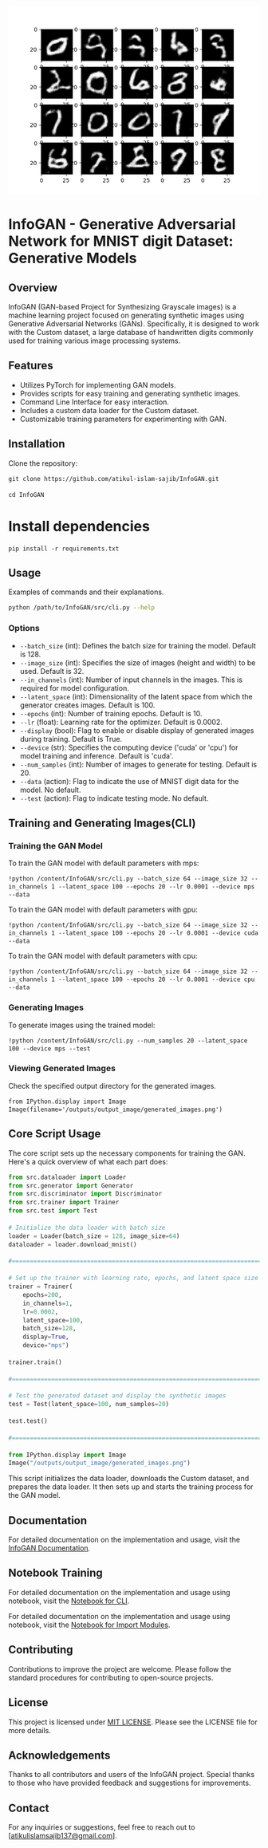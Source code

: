 ![GPCGAN](./outputs/output_image/generated_images.png)

# InfoGAN - Generative Adversarial Network for MNIST digit Dataset: Generative Models

## Overview

InfoGAN (GAN-based Project for Synthesizing Grayscale images) is a machine learning project focused on generating synthetic images using Generative Adversarial Networks (GANs). Specifically, it is designed to work with the Custom dataset, a large database of handwritten digits commonly used for training various image processing systems.

## Features

- Utilizes PyTorch for implementing GAN models.
- Provides scripts for easy training and generating synthetic images.
- Command Line Interface for easy interaction.
- Includes a custom data loader for the Custom dataset.
- Customizable training parameters for experimenting with GAN.

## Installation

Clone the repository:

```
git clone https://github.com/atikul-islam-sajib/InfoGAN.git

cd InfoGAN
```

# Install dependencies

```
pip install -r requirements.txt
```

## Usage

Examples of commands and their explanations.

```bash
python /path/to/InfoGAN/src/cli.py --help
```

### Options

- `--batch_size` (int): Defines the batch size for training the model. Default is 128.
- `--image_size` (int): Specifies the size of images (height and width) to be used. Default is 32.
- `--in_channels` (int): Number of input channels in the images. This is required for model configuration.
- `--latent_space` (int): Dimensionality of the latent space from which the generator creates images. Default is 100.
- `--epochs` (int): Number of training epochs. Default is 10.
- `--lr` (float): Learning rate for the optimizer. Default is 0.0002.
- `--display` (bool): Flag to enable or disable display of generated images during training. Default is True.
- `--device` (str): Specifies the computing device ('cuda' or 'cpu') for model training and inference. Default is 'cuda'.
- `--num_samples` (int): Number of images to generate for testing. Default is 20.
- `--data` (action): Flag to indicate the use of MNIST digit data for the model. No default.
- `--test` (action): Flag to indicate testing mode. No default.

## Training and Generating Images(CLI)

### Training the GAN Model

To train the GAN model with default parameters with mps:

```
!python /content/InfoGAN/src/cli.py --batch_size 64 --image_size 32 --in_channels 1 --latent_space 100 --epochs 20 --lr 0.0001 --device mps --data
```

To train the GAN model with default parameters with gpu:

```
!python /content/InfoGAN/src/cli.py --batch_size 64 --image_size 32 --in_channels 1 --latent_space 100 --epochs 20 --lr 0.0001 --device cuda --data
```

To train the GAN model with default parameters with cpu:

```
!python /content/InfoGAN/src/cli.py --batch_size 64 --image_size 32 --in_channels 1 --latent_space 100 --epochs 20 --lr 0.0001 --device cpu --data
```

### Generating Images

To generate images using the trained model:

```
!python /content/InfoGAN/src/cli.py --num_samples 20 --latent_space 100 --device mps --test
```

### Viewing Generated Images

Check the specified output directory for the generated images.

```
from IPython.display import Image
Image(filename='/outputs/output_image/generated_images.png')
```

## Core Script Usage

The core script sets up the necessary components for training the GAN. Here's a quick overview of what each part does:

```python
from src.dataloader import Loader
from src.generator import Generator
from src.discriminator import Discriminator
from src.trainer import Trainer
from src.test import Test

# Initialize the data loader with batch size
loader = Loader(batch_size = 128, image_size=64)
dataloader = loader.download_mnist()

#================================================================================================================#

# Set up the trainer with learning rate, epochs, and latent space size
trainer = Trainer(
    epochs=200,
    in_channels=1,
    lr=0.0002,
    latent_space=100,
    batch_size=128,
    display=True,
    device="mps")

trainer.train()

#================================================================================================================#

# Test the generated dataset and display the synthetic images
test = Test(latent_space=100, num_samples=20)

test.test()

#================================================================================================================#

from IPython.display import Image
Image("/outputs/output_image/generated_images.png")
```

This script initializes the data loader, downloads the Custom dataset, and prepares the data loader. It then sets up and starts the training process for the GAN model.

## Documentation

For detailed documentation on the implementation and usage, visit the [InfoGAN Documentation](https://atikul-islam-sajib.github.io/FIG-deploy/).

## Notebook Training

For detailed documentation on the implementation and usage using notebook, visit the [Notebook for CLI](./notebooks/Modeltrain_CLI.ipynb).

For detailed documentation on the implementation and usage using notebook, visit the [Notebook for Import Modules](./notebooks/ModelTrain_Import_Modules.ipynb).

## Contributing

Contributions to improve the project are welcome. Please follow the standard procedures for contributing to open-source projects.

## License

This project is licensed under [MIT LICENSE](./LICENSE). Please see the LICENSE file for more details.

## Acknowledgements

Thanks to all contributors and users of the InfoGAN project. Special thanks to those who have provided feedback and suggestions for improvements.

## Contact

For any inquiries or suggestions, feel free to reach out to [atikulislamsajib137@gmail.com].
